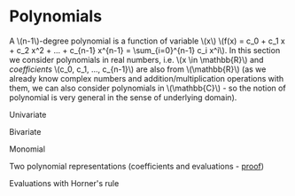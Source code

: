 # Polynomials

A \\(n-1\\)-degree polynomial is a function of variable \\(x\\) \\(f(x) = c_0 + c_1 x + c_2 x^2 + ... + c_{n-1} x^{n-1} = \sum_{i=0}^{n-1} c_i x^i\\). In this section we consider polynomials in real numbers, i.e. \\(x \in \mathbb{R}\\) and *coefficients* \\(c_0, c_1, ..., c_{n-1}\\) are also from \\(\mathbb{R}\\) (as we already know complex numbers and addition/multiplication operations with them, we can also consider polynomials in \\(\mathbb{C}\\) - so the notion of polynomial is very general in the sense of underlying domain).

Univariate

Bivariate

Monomial

Two polynomial representations (coefficients and evaluations - [proof](https://mathforcollege.com/nm/mws/gen/05inp/mws_gen_inp_bck_introduction.pdf))


Evaluations with Horner's rule